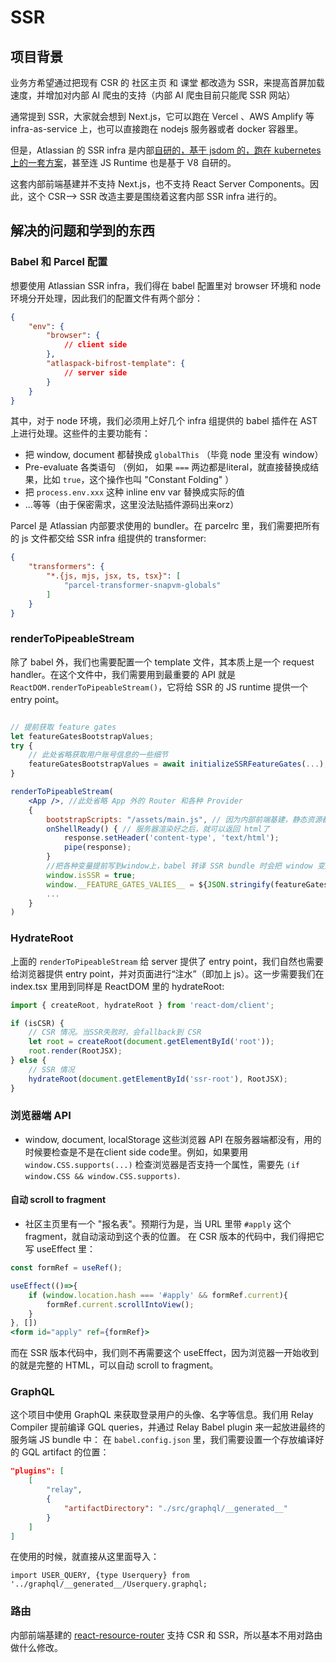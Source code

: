 # SSR

## 项目背景

业务方希望通过把现有 CSR 的 社区主页 和 课堂 都改造为 SSR，来提高首屏加载速度，并增加对内部 AI 爬虫的支持（内部 AI 爬虫目前只能爬 SSR 网站）

通常提到 SSR，大家就会想到 Next.js，它可以跑在 Vercel 、AWS Amplify 等 infra-as-service 上，也可以直接跑在 nodejs 服务器或者 docker 容器里。

但是，Atlassian 的 SSR infra 是内部[自研的，基于 jsdom 的，跑在 kubernetes上的一套方案](https://www.atlassian.com/blog/atlassian-engineering/cloud-overview#Server-side-rendering)，甚至连 JS Runtime 也是基于 V8 自研的。 

这套内部前端基建并不支持 Next.js，也不支持 React Server Components。因此，这个 CSR--> SSR 改造主要是围绕着这套内部 SSR infra 进行的。

## 解决的问题和学到的东西

### Babel 和 Parcel 配置

想要使用 Atlassian SSR infra，我们得在 babel 配置里对 browser 环境和 node 环境分开处理，因此我们的配置文件有两个部分：
```json
{
    "env": {
        "browser": {
            // client side
        },
        "atlaspack-bifrost-template": {
            // server side
        }
    }
}
```
其中，对于 node 环境，我们必须用上好几个 infra 组提供的 babel 插件在 AST 上进行处理。这些件的主要功能有：

- 把 window, document 都替换成 `globalThis` （毕竟 node 里没有 window）
- Pre-evaluate 各类语句 （例如， 如果 `===` 两边都是literal，就直接替换成结果，比如 `true`，这个操作也叫 "Constant Folding" ）
- 把 `process.env.xxx` 这种 inline env var 替换成实际的值
- ...等等（由于保密需求，这里没法贴插件源码出来orz）

Parcel 是 Atlassian 内部要求使用的 bundler。在 parcelrc 里，我们需要把所有的 js 文件都交给 SSR infra 组提供的 transformer:
```json
{
    "transformers": {
        "*.{js, mjs, jsx, ts, tsx}": [
            "parcel-transformer-snapvm-globals"
        ]
    }
}
```

### renderToPipeableStream

除了 babel 外，我们也需要配置一个 template 文件，其本质上是一个 request handler。在这个文件中，我们需要用到最重要的 API 就是 `ReactDOM.renderToPipeableStream()`，它将给 SSR 的 JS runtime 提供一个 entry point。

```jsx

// 提前获取 feature gates
let featureGatesBootstrapValues;
try {
    // 此处省略获取用户账号信息的一些细节
    featureGatesBootstrapValues = await initializeSSRFeatureGates(...);
}    

renderToPipeableStream(
    <App />, //此处省略 App 外的 Router 和各种 Provider
    {
        bootstrapScripts: "/assets/main.js", // 因为内部前端基建，静态资源都在 /assets 里
        onShellReady() { // 服务器渲染好之后，就可以返回 html了
            response.setHeader('content-type', 'text/html'); 
            pipe(response);
        }
        //把各种变量提前写到window上，babel 转译 SSR bundle 时会把 window 变成 globalThis 的
        window.isSSR = true;
        window.__FEATURE_GATES_VALIES__ = ${JSON.stringify(featureGatesBootstrapValues)};
        ...
    }
)
```

### HydrateRoot

上面的 `renderToPipeableStream` 给 server 提供了 entry point，我们自然也需要给浏览器提供 entry point，并对页面进行“注水”（即加上 js）。这一步需要我们在 index.tsx 里用到同样是 ReactDOM 里的 hydrateRoot:

```jsx
import { createRoot, hydrateRoot } from 'react-dom/client';

if (isCSR) {
    // CSR 情况。当SSR失败时，会fallback到 CSR
    let root = createRoot(document.getElementById('root'));
    root.render(RootJSX);
} else {
    // SSR 情况
    hydrateRoot(document.getElementById('ssr-root'), RootJSX);
}
```



### 浏览器端 API

- window, document, localStorage 这些浏览器 API 在服务器端都没有，用的时候要检查是不是在client side code里。例如，如果要用 `window.CSS.supports(...)` 检查浏览器是否支持一个属性，需要先 `(if window.CSS && window.CSS.supports)`.

#### 自动 scroll to fragment
- 社区主页里有一个 "报名表"。预期行为是，当 URL 里带 `#apply` 这个 fragment，就自动滚动到这个表的位置。 在 CSR 版本的代码中，我们得把它写 useEffect 里：
```jsx
const formRef = useRef();

useEffect(()=>{
    if (window.location.hash === '#apply' && formRef.current){
        formRef.current.scrollIntoView();
    }
}, [])
<form id="apply" ref={formRef}>
```
而在 SSR 版本代码中，我们则不再需要这个 useEffect，因为浏览器一开始收到的就是完整的 HTML，可以自动 scroll to fragment。

### GraphQL
这个项目中使用 GraphQL 来获取登录用户的头像、名字等信息。我们用 Relay Compiler 提前编译 GQL queries，并通过 Relay Babel plugin 来一起放进最终的服务端 JS bundle 中：
在 `babel.config.json` 里，我们需要设置一个存放编译好的 GQL artifact 的位置：
```json
"plugins": [
    [
        "relay",
        {
            "artifactDirectory": "./src/graphql/__generated__"
        }
    ]
]
```
在使用的时候，就直接从这里面导入：
```
import USER_QUERY, {type Userquery} from '../graphql/__generated__/Userquery.graphql;
```

### 路由

内部前端基建的 [react-resource-router](https://github.com/atlassian-labs/react-resource-router) 支持 CSR 和 SSR，所以基本不用对路由做什么修改。